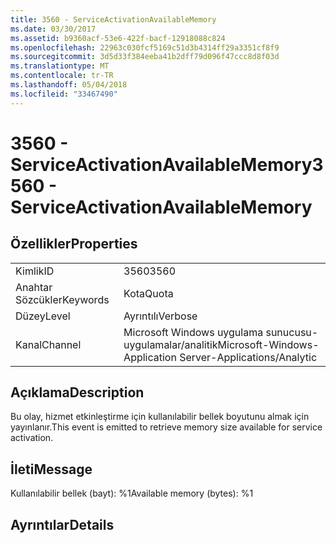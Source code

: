 ```yaml
---
title: 3560 - ServiceActivationAvailableMemory
ms.date: 03/30/2017
ms.assetid: b9360acf-53e6-422f-bacf-12918088c824
ms.openlocfilehash: 22963c030fcf5169c51d3b4314ff29a3351cf8f9
ms.sourcegitcommit: 3d5d33f384eeba41b2dff79d096f47ccc8d8f03d
ms.translationtype: MT
ms.contentlocale: tr-TR
ms.lasthandoff: 05/04/2018
ms.locfileid: "33467490"
---
```

# <a name="3560---serviceactivationavailablememory"></a><span data-ttu-id="280ad-102">3560 - ServiceActivationAvailableMemory</span><span class="sxs-lookup"><span data-stu-id="280ad-102">3560 - ServiceActivationAvailableMemory</span></span>
## <a name="properties"></a><span data-ttu-id="280ad-103">Özellikler</span><span class="sxs-lookup"><span data-stu-id="280ad-103">Properties</span></span>  
  
|||  
|-|-|  
|<span data-ttu-id="280ad-104">Kimlik</span><span class="sxs-lookup"><span data-stu-id="280ad-104">ID</span></span>|<span data-ttu-id="280ad-105">3560</span><span class="sxs-lookup"><span data-stu-id="280ad-105">3560</span></span>|  
|<span data-ttu-id="280ad-106">Anahtar Sözcükler</span><span class="sxs-lookup"><span data-stu-id="280ad-106">Keywords</span></span>|<span data-ttu-id="280ad-107">Kota</span><span class="sxs-lookup"><span data-stu-id="280ad-107">Quota</span></span>|  
|<span data-ttu-id="280ad-108">Düzey</span><span class="sxs-lookup"><span data-stu-id="280ad-108">Level</span></span>|<span data-ttu-id="280ad-109">Ayrıntılı</span><span class="sxs-lookup"><span data-stu-id="280ad-109">Verbose</span></span>|  
|<span data-ttu-id="280ad-110">Kanal</span><span class="sxs-lookup"><span data-stu-id="280ad-110">Channel</span></span>|<span data-ttu-id="280ad-111">Microsoft Windows uygulama sunucusu-uygulamalar/analitik</span><span class="sxs-lookup"><span data-stu-id="280ad-111">Microsoft-Windows-Application Server-Applications/Analytic</span></span>|  
  
## <a name="description"></a><span data-ttu-id="280ad-112">Açıklama</span><span class="sxs-lookup"><span data-stu-id="280ad-112">Description</span></span>  
 <span data-ttu-id="280ad-113">Bu olay, hizmet etkinleştirme için kullanılabilir bellek boyutunu almak için yayınlanır.</span><span class="sxs-lookup"><span data-stu-id="280ad-113">This event is emitted to retrieve memory size available for service activation.</span></span>  
  
## <a name="message"></a><span data-ttu-id="280ad-114">İleti</span><span class="sxs-lookup"><span data-stu-id="280ad-114">Message</span></span>  
 <span data-ttu-id="280ad-115">Kullanılabilir bellek (bayt): %1</span><span class="sxs-lookup"><span data-stu-id="280ad-115">Available memory (bytes): %1</span></span>  
  
## <a name="details"></a><span data-ttu-id="280ad-116">Ayrıntılar</span><span class="sxs-lookup"><span data-stu-id="280ad-116">Details</span></span>
